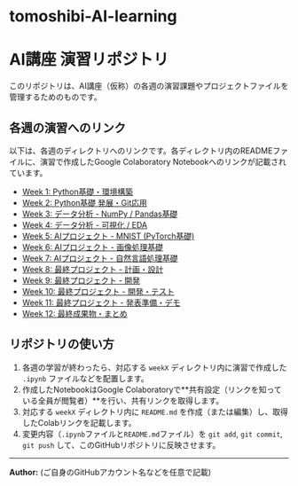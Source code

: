 # tomoshibi-AI-learning

# AI講座 演習リポジトリ

このリポジトリは、AI講座（仮称）の各週の演習課題やプロジェクトファイルを管理するためのものです。

## 各週の演習へのリンク

以下は、各週のディレクトリへのリンクです。各ディレクトリ内のREADMEファイルに、演習で作成したGoogle Colaboratory Notebookへのリンクが記載されています。

* [Week 1: Python基礎・環境構築](./week1/)
* [Week 2: Python基礎 発展・Git応用](./week2/)
* [Week 3: データ分析 - NumPy / Pandas基礎](./week3/)
* [Week 4: データ分析 - 可視化 / EDA](./week4/)
* [Week 5: AIプロジェクト - MNIST (PyTorch基礎)](./week5/)
* [Week 6: AIプロジェクト - 画像処理基礎](./week6/)
* [Week 7: AIプロジェクト - 自然言語処理基礎](./week7/)
* [Week 8: 最終プロジェクト - 計画・設計](./week8/)
* [Week 9: 最終プロジェクト - 開発](./week9/)
* [Week 10: 最終プロジェクト - 開発・テスト](./week10/)
* [Week 11: 最終プロジェクト - 発表準備・デモ](./week11/)
* [Week 12: 最終成果物・まとめ](./week12/)

## リポジトリの使い方

1.  各週の学習が終わったら、対応する `weekX` ディレクトリ内に演習で作成した `.ipynb` ファイルなどを配置します。
2.  作成したNotebookはGoogle Colaboratoryで**共有設定（リンクを知っている全員が閲覧者）**を行い、共有リンクを取得します。
3.  対応する `weekX` ディレクトリ内に `README.md` を作成（または編集）し、取得したColabリンクを記載します。
4.  変更内容（`.ipynb`ファイルと`README.md`ファイル）を `git add`, `git commit`, `git push` して、このGitHubリポジトリに反映させます。

---

**Author:** (ご自身のGitHubアカウント名などを任意で記載)
